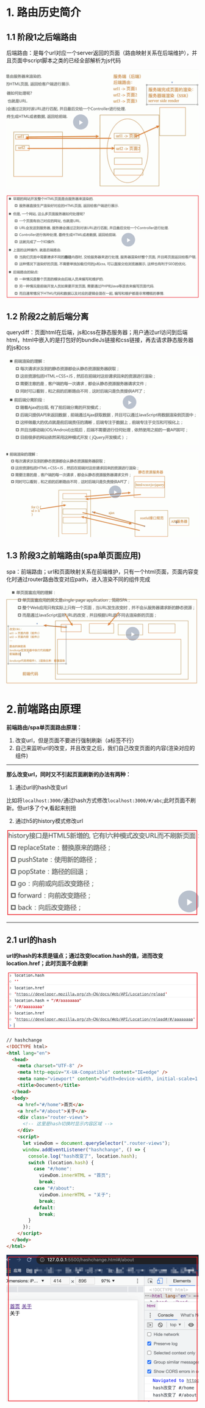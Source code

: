 # 1. 路由历史简介

## 1.1 阶段1之后端路由

后端路由：是每个url对应一个server返回的页面（路由映射关系在后端维护），并且页面中script脚本之类的已经全部解析为js代码

![](./image/后端路由图解.png)

![](./image/后端路由.png)

## 1.2 阶段2之前后端分离

querydiff：页面html在后端，js和css在静态服务器；用户通过url访问到后端html，html中嵌入的是打包好的bundleJs链接和css链接，再去请求静态服务器的js和css

![](./image/前后端分离阶段讲解.png)

![](./image/阶段二之前后端分离阶段.png)

## 1.3 阶段3之前端路由(spa单页面应用)

spa：前端路由；url和页面映射关系在前端维护，只有一个html页面，页面内容变化时通过router路由改变对应path，进入渲染不同的组件完成

![](./image/阶段三之单页面应用.png)

# 2.前端路由原理 


**前端路由/spa单页面路由原理：**

1. 改变url，但是页面不要进行强制刷新（a标签不行）
2. 自己来监听url的改变，并且改变之后，我们自己改变页面的内容(渲染对应的组件)

---

**那么改变url，同时又不引起页面刷新的办法有两种：**

1. 通过url的hash改变url

比如将`localhost:3000/`通过hash方式修改`localhost:3000/#/abc`;此时页面不刷新。但url多了个`#`,看起来别扭

2. 通过h5的history模式修改url

![](./image/history.png)

---

## 2.1 url的hash

**url的hash的本质是锚点；通过改变location.hash的值，进而改变location.href；此时页面不会刷新**

![](./image/locationHash方式.png)


```html
// hashchange
<!DOCTYPE html>
<html lang="en">
  <head>
    <meta charset="UTF-8" />
    <meta http-equiv="X-UA-Compatible" content="IE=edge" />
    <meta name="viewport" content="width=device-width, initial-scale=1.0" />
    <title>Document</title>
  </head>
  <body>
    <a href="#/home">首页</a>
    <a href="#/about">关于</a>
    <div class="router-views">
      <!-- 这里是hash切换时显示内容区域 -->
    </div>
    <script>
      let viewDom = document.querySelector(".router-views");
      window.addEventListener("hashchange", () => {
        console.log("hash改变了", location.hash);
        switch (location.hash) {
          case "#/home":
            viewDom.innerHTML = "首页";
            break;
          case "#/about":
            viewDom.innerHTML = "关于";
            break;
          default:
            break;
        }
      });
    </script>
  </body>
</html>

```

![](./image/hash原理.png)











